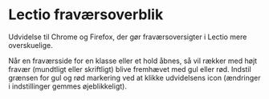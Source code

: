 # Lectio fraværsoverblik
Udvidelse til Chrome og Firefox, der gør fraværsoversigter i Lectio mere overskuelige.

Når en fraværsside for en klasse eller et hold åbnes, så vil rækker med højt fravær (mundtligt eller skriftligt) blive fremhævet med gul eller rød. Indstil grænsen for gul og rød markering ved at klikke udvidelsens icon (ændringer i indstillinger gemmes øjeblikkeligt).
